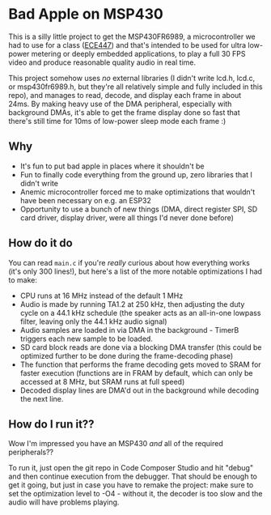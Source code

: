 # Bad Apple on MSP430


This is a silly little project to get the MSP430FR6989, a microcontroller we had to use for a class ([ECE447](https://people-ece.vse.gmu.edu/~jkaps/courses/ece447-f20/index.html)) and that's intended to be used for ultra low-power metering or deeply embedded applications, to play a full 30 FPS video and produce reasonable quality audio in real time.  

This project somehow uses *no* external libraries (I didn't write lcd.h, lcd.c, or msp430fr6989.h, but they're all relatively simple and fully included in this repo), and manages to read, decode, and display each frame in about 24ms.  By making heavy use of the DMA peripheral, especially with background DMAs, it's able to get the frame display done so fast that there's still time for 10ms of low-power sleep mode each frame :)

## Why
 - It's fun to put bad apple in places where it shouldn't be
 - Fun to finally code everything from the ground up, zero libraries that I didn't write
 - Anemic microcontroller forced me to make optimizations that wouldn't have been necessary on e.g. an ESP32
 - Opportunity to use a bunch of new things (DMA, direct register SPI, SD card driver, display driver, were all things I'd never done before)


## How do it do
You can read `main.c` if you're *really* curious about how everything works (it's only 300 lines!), but here's a list of the more notable optimizations I had to make:
 - CPU runs at 16 MHz instead of the default 1 MHz
 - Audio is made by running TA1.2 at 250 kHz, then adjusting the duty cycle on a 44.1 kHz schedule (the speaker acts as an all-in-one lowpass filter, leaving only the 44.1 kHz audio signal)
 - Audio samples are loaded in via DMA in the background - TimerB triggers each new sample to be loaded.
 - SD card block reads are done via a blocking DMA transfer (this could be optimized further to be done during the frame-decoding phase)
 - The function that performs the frame decoding gets moved to SRAM for faster execution (functions are in FRAM by default, which can only be accessed at 8 MHz, but SRAM runs at full speed)
 - Decoded display lines are DMA'd out in the background while decoding the next line.


## How do I run it??
Wow I'm impressed you have an MSP430 *and* all of the required peripherals??

To run it, just open the git repo in Code Composer Studio and hit "debug" and then continue execution from the debugger.  That should be enough to get it going, but just in case you have to remake the project: make sure to set the optimization level to -O4 - without it, the decoder is too slow and the audio will have problems playing.
